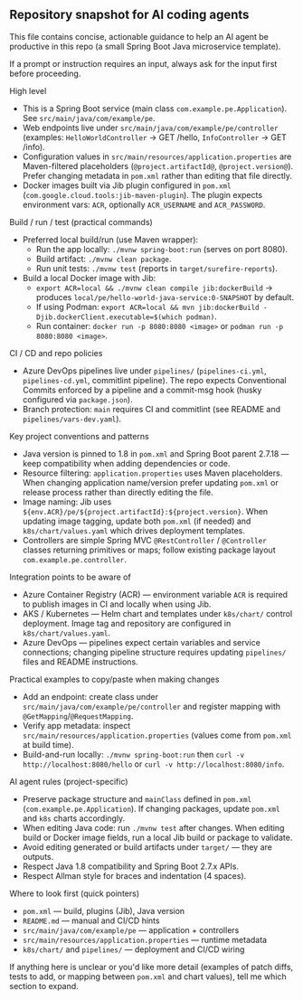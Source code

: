 ## Repository snapshot for AI coding agents

This file contains concise, actionable guidance to help an AI agent be productive in this repo (a small Spring Boot Java microservice template).

If a prompt or instruction requires an input, always ask for the input first before proceeding.

High level
- This is a Spring Boot service (main class `com.example.pe.Application`). See `src/main/java/com/example/pe`.
- Web endpoints live under `src/main/java/com/example/pe/controller` (examples: `HelloWorldController` -> GET /hello, `InfoController` -> GET /info).
- Configuration values in `src/main/resources/application.properties` are Maven-filtered placeholders (`@project.artifactId@`, `@project.version@`). Prefer changing metadata in `pom.xml` rather than editing that file directly.
- Docker images built via Jib plugin configured in `pom.xml` (`com.google.cloud.tools:jib-maven-plugin`). The plugin expects environment vars: `ACR`, optionally `ACR_USERNAME` and `ACR_PASSWORD`.

Build / run / test (practical commands)
- Preferred local build/run (use Maven wrapper):
  - Run the app locally: `./mvnw spring-boot:run` (serves on port 8080).
  - Build artifact: `./mvnw clean package`.
  - Run unit tests: `./mvnw test` (reports in `target/surefire-reports`).
- Build a local Docker image with Jib:
  - `export ACR=local && ./mvnw clean compile jib:dockerBuild` -> produces `local/pe/hello-world-java-service:0-SNAPSHOT` by default.
  - If using Podman: `export ACR=local && mvn jib:dockerBuild -Djib.dockerClient.executable=$(which podman)`.
  - Run container: `docker run -p 8080:8080 <image>` or `podman run -p 8080:8080 <image>`.

CI / CD and repo policies
- Azure DevOps pipelines live under `pipelines/` (`pipelines-ci.yml`, `pipelines-cd.yml`, commitlint pipeline). The repo expects Conventional Commits enforced by a pipeline and a commit-msg hook (husky configured via `package.json`).
- Branch protection: `main` requires CI and commitlint (see README and `pipelines/vars-dev.yaml`).

Key project conventions and patterns
- Java version is pinned to 1.8 in `pom.xml` and Spring Boot parent 2.7.18 — keep compatibility when adding dependencies or code.
- Resource filtering: `application.properties` uses Maven placeholders. When changing application name/version prefer updating `pom.xml` or release process rather than directly editing the file.
- Image naming: Jib uses `${env.ACR}/pe/${project.artifactId}:${project.version}`. When updating image tagging, update both `pom.xml` (if needed) and `k8s/chart/values.yaml` which drives deployment templates.
- Controllers are simple Spring MVC `@RestController` / `@Controller` classes returning primitives or maps; follow existing package layout `com.example.pe.controller`.

Integration points to be aware of
- Azure Container Registry (ACR) — environment variable `ACR` is required to publish images in CI and locally when using Jib.
- AKS / Kubernetes — Helm chart and templates under `k8s/chart/` control deployment. Image tag and repository are configured in `k8s/chart/values.yaml`.
- Azure DevOps — pipelines expect certain variables and service connections; changing pipeline structure requires updating `pipelines/` files and README instructions.

Practical examples to copy/paste when making changes
- Add an endpoint: create class under `src/main/java/com/example/pe/controller` and register mapping with `@GetMapping`/`@RequestMapping`.
- Verify app metadata: inspect `src/main/resources/application.properties` (values come from `pom.xml` at build time).
- Build-and-run locally: `./mvnw spring-boot:run` then `curl -v http://localhost:8080/hello` or `curl -v http://localhost:8080/info`.

AI agent rules (project-specific)
- Preserve package structure and `mainClass` defined in `pom.xml` (`com.example.pe.Application`). If changing packages, update `pom.xml` and `k8s` charts accordingly.
- When editing Java code: run `./mvnw test` after changes. When editing build or Docker image fields, run a local Jib build or package to validate.
- Avoid editing generated or build artifacts under `target/` — they are outputs.
- Respect Java 1.8 compatibility and Spring Boot 2.7.x APIs.
- Respect Allman style for braces and indentation (4 spaces).

Where to look first (quick pointers)
- `pom.xml` — build, plugins (Jib), Java version
- `README.md` — manual and CI/CD hints
- `src/main/java/com/example/pe` — application + controllers
- `src/main/resources/application.properties` — runtime metadata
- `k8s/chart/` and `pipelines/` — deployment and CI/CD wiring

If anything here is unclear or you'd like more detail (examples of patch diffs, tests to add, or mapping between `pom.xml` and chart values), tell me which section to expand.
